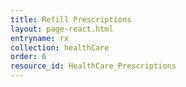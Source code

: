 ```yaml
---
title: Refill Prescriptions
layout: page-react.html
entryname: rx
collection: healthCare
order: 6
resource_id: HealthCare_Prescriptions
---
```

